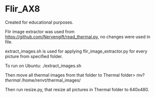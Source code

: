 # Flir_AX8

Created for educational purposes.

Flir image extractor was used from https://github.com/Nervengift/read_thermal.py, no changes were used in file.


extract_images.sh is used for applying flir_image_extractor.py for every picture from specified folder.


To run on Ubuntu: ./extract_images.sh

Then move all thermal images from that folder to Thermal folder> mv?*thermal* /home/renvt/thermal_images/


Then run resize.py, that resize all pictures in Thermal folder to 640x480.
